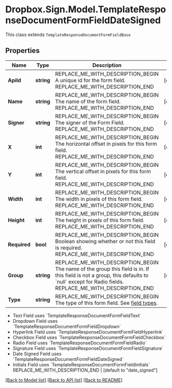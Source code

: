 # Dropbox.Sign.Model.TemplateResponseDocumentFormFieldDateSigned
This class extends `TemplateResponseDocumentFormFieldBase`

## Properties

Name | Type | Description | Notes
------------ | ------------- | ------------- | -------------
**ApiId** | **string** | REPLACE_ME_WITH_DESCRIPTION_BEGIN A unique id for the form field. REPLACE_ME_WITH_DESCRIPTION_END | [optional] 
**Name** | **string** | REPLACE_ME_WITH_DESCRIPTION_BEGIN The name of the form field. REPLACE_ME_WITH_DESCRIPTION_END | [optional] 
**Signer** | **string** | REPLACE_ME_WITH_DESCRIPTION_BEGIN The signer of the Form Field. REPLACE_ME_WITH_DESCRIPTION_END | [optional] 
**X** | **int** | REPLACE_ME_WITH_DESCRIPTION_BEGIN The horizontal offset in pixels for this form field. REPLACE_ME_WITH_DESCRIPTION_END | [optional] 
**Y** | **int** | REPLACE_ME_WITH_DESCRIPTION_BEGIN The vertical offset in pixels for this form field. REPLACE_ME_WITH_DESCRIPTION_END | [optional] 
**Width** | **int** | REPLACE_ME_WITH_DESCRIPTION_BEGIN The width in pixels of this form field. REPLACE_ME_WITH_DESCRIPTION_END | [optional] 
**Height** | **int** | REPLACE_ME_WITH_DESCRIPTION_BEGIN The height in pixels of this form field. REPLACE_ME_WITH_DESCRIPTION_END | [optional] 
**Required** | **bool** | REPLACE_ME_WITH_DESCRIPTION_BEGIN Boolean showing whether or not this field is required. REPLACE_ME_WITH_DESCRIPTION_END | [optional] 
**Group** | **string** | REPLACE_ME_WITH_DESCRIPTION_BEGIN The name of the group this field is in. If this field is not a group, this defaults to &#x60;null&#x60; except for Radio fields. REPLACE_ME_WITH_DESCRIPTION_END | [optional] 
**Type** | **string** | REPLACE_ME_WITH_DESCRIPTION_BEGIN The type of this form field. See [field types](/api/reference/constants/#field-types).

* Text Field uses &#x60;TemplateResponseDocumentFormFieldText&#x60;
* Dropdown Field uses &#x60;TemplateResponseDocumentFormFieldDropdown&#x60;
* Hyperlink Field uses &#x60;TemplateResponseDocumentFormFieldHyperlink&#x60;
* Checkbox Field uses &#x60;TemplateResponseDocumentFormFieldCheckbox&#x60;
* Radio Field uses &#x60;TemplateResponseDocumentFormFieldRadio&#x60;
* Signature Field uses &#x60;TemplateResponseDocumentFormFieldSignature&#x60;
* Date Signed Field uses &#x60;TemplateResponseDocumentFormFieldDateSigned&#x60;
* Initials Field uses &#x60;TemplateResponseDocumentFormFieldInitials&#x60; REPLACE_ME_WITH_DESCRIPTION_END | [default to "date_signed"]

[[Back to Model list]](../README.md#documentation-for-models) [[Back to API list]](../README.md#documentation-for-api-endpoints) [[Back to README]](../README.md)

